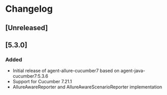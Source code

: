 # Changelog

## [Unreleased]

## [5.3.0]

### Added

- Initial release of agent-allure-cucumber7 based on agent-java-cucumber7:5.3.6
- Support for Cucumber 7.21.1
- AllureAwareReporter and AllureAwareScenarioReporter implementation
